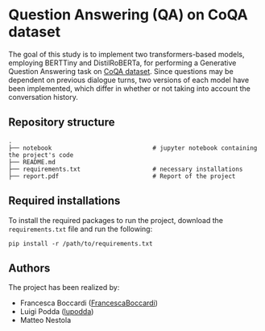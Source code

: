 # Question Answering (QA) on CoQA dataset

The goal of this study is to implement two transformers-based models, employing BERTTiny and DistilRoBERTa, for performing a Generative Question Answering task on [CoQA dataset](https://arxiv.org/pdf/1808.07042). 
Since questions may be dependent on previous dialogue turns, two versions of each model have been implemented, which differ in whether or not taking into account the conversation
history. 

## Repository structure

````
.
├── notebook                            # jupyter notebook containing the project's code                     
├── README.md
├── requirements.txt                    # necessary installations
├── report.pdf                          # Report of the project
````

## Required installations
To install the required packages to run the project, download the ````requirements.txt```` file and run the following:

````
pip install -r /path/to/requirements.txt
````
## Authors

The project has been realized by:

* Francesca Boccardi ([FrancescaBoccardi](https://github.com/FrancescaBoccardi))
* Luigi Podda ([lupodda](https://github.com/lupodda))
* Matteo Nestola
